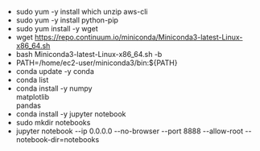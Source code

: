 * sudo yum -y install which unzip aws-cli
* sudo yum -y install python-pip
* sudo yum install -y wget
* wget https://repo.continuum.io/miniconda/Miniconda3-latest-Linux-x86_64.sh
* bash Miniconda3-latest-Linux-x86_64.sh -b
* PATH=/home/ec2-user/miniconda3/bin:${PATH}
* conda update -y conda
* conda list
* conda install -y numpy \
                     matplotlib \
                     pandas
* conda install -y jupyter notebook
* sudo mkdir notebooks
* jupyter notebook --ip 0.0.0.0 --no-browser --port 8888  --allow-root --notebook-dir=notebooks
